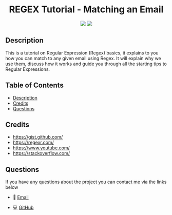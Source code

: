 <h1 align="center">REGEX Tutorial - Matching an Email</h1>
 

 
<p align="center">
    <img src="https://img.shields.io/badge/GitHub-Gist-purple"  />
    <img src="https://img.shields.io/badge/GitHub-REGEX-blue"  />
</p>
   
## Description
This is a tutorial on Regular Expression (Regex) basics, it explains to you how you can match to any given email using Regex. It will explain why we use them, discuss how it works and guide you through all the starting tips to Regular Expressions.

<script src="https://gist.github.com/Ellekcir/baf9d9a22dfd2901b4f03d32348a00d7.js"></script>

## Table of Contents
* [Description](#description)
* [Credits](#credits)
* [Questions](#questions)

## Credits
* https://gist.github.com/
* https://regexr.com/
* https://www.youtube.com/
* https://stackoverflow.com/

 ## Questions

If you have any questions about the project you can contact me via the links below
   
* 📧 [Email](mailto:rickelle.1993@live.com.au)

   
* 💻 [GitHub](https://github.com/Ellekcir)
